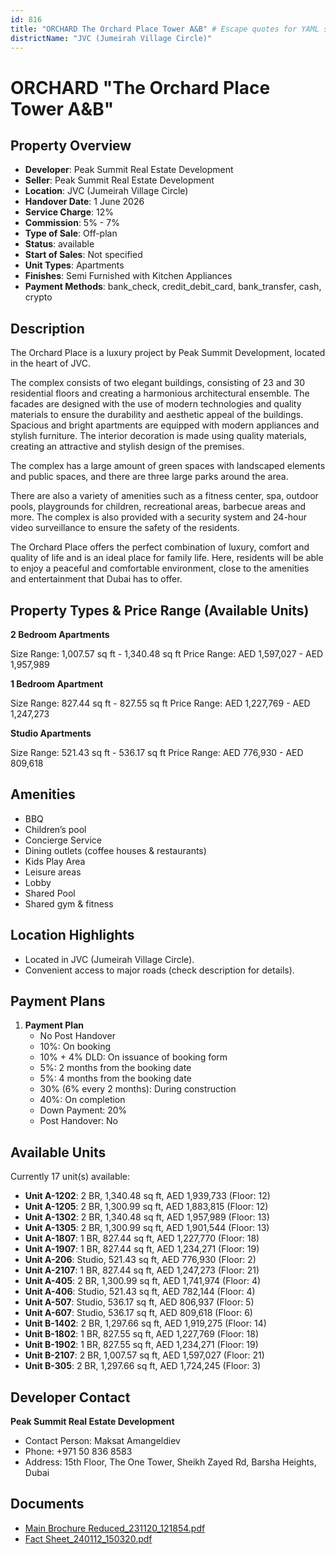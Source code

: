 ```yaml
---
id: 816
title: "ORCHARD The Orchard Place Tower A&B" # Escape quotes for YAML string
districtName: "JVC (Jumeirah Village Circle)"
---
```


# ORCHARD "The Orchard Place Tower A&B"

## Property Overview
- **Developer**: Peak Summit Real Estate Development
- **Seller**: Peak Summit Real Estate Development
- **Location**: JVC (Jumeirah Village Circle)
- **Handover Date**: 1 June 2026
- **Service Charge**: 12%
- **Commission**: 5% - 7%
- **Type of Sale**: Off-plan
- **Status**: available
- **Start of Sales**: Not specified
- **Unit Types**: Apartments
- **Finishes**: Semi Furnished with Kitchen Appliances
- **Payment Methods**: bank_check, credit_debit_card, bank_transfer, cash, crypto

## Description
The Orchard Place is a luxury project by Peak Summit Development, located in the heart of JVC. 

The complex consists of two elegant buildings, consisting of 23 and 30 residential floors and creating a harmonious architectural ensemble. The facades are designed with the use of modern technologies and quality materials to ensure the durability and aesthetic appeal of the buildings. Spacious and bright apartments are equipped with modern appliances and stylish furniture. The interior decoration is made using quality materials, creating an attractive and stylish design of the premises.

The complex has a large amount of green spaces with landscaped elements and public spaces, and there are three large parks around the area. 

There are also a variety of amenities such as a fitness center, spa, outdoor pools, playgrounds for children, recreational areas, barbecue areas and more. The complex is also provided with a security system and 24-hour video surveillance to ensure the safety of the residents.

The Orchard Place offers the perfect combination of luxury, comfort and quality of life and is an ideal place for family life. Here, residents will be able to enjoy a peaceful and comfortable environment, close to the amenities and entertainment that Dubai has to offer.

## Property Types & Price Range (Available Units)
**2 Bedroom Apartments**

Size Range: 1,007.57 sq ft - 1,340.48 sq ft
Price Range: AED 1,597,027 - AED 1,957,989

**1 Bedroom Apartment**

Size Range: 827.44 sq ft - 827.55 sq ft
Price Range: AED 1,227,769 - AED 1,247,273

**Studio Apartments**

Size Range: 521.43 sq ft - 536.17 sq ft
Price Range: AED 776,930 - AED 809,618

## Amenities
- BBQ
- Children’s pool
- Concierge Service
- Dining outlets  (coffee houses & restaurants)
- Kids Play Area
- Leisure areas
- Lobby
- Shared Pool
- Shared gym & fitness

## Location Highlights
- Located in JVC (Jumeirah Village Circle).
- Convenient access to major roads (check description for details).

## Payment Plans
1. **Payment Plan**
   - No Post Handover
   - 10%: On booking
   - 10% + 4% DLD: On issuance of booking form
   - 5%: 2 months from the booking date
   - 5%: 4 months from the booking date
   - 30% (6% every 2 months): During construction
   - 40%: On completion
   - Down Payment: 20%
   - Post Handover: No

## Available Units
Currently 17 unit(s) available:
- **Unit A-1202**: 2 BR, 1,340.48 sq ft, AED 1,939,733 (Floor: 12)
- **Unit A-1205**: 2 BR, 1,300.99 sq ft, AED 1,883,815 (Floor: 12)
- **Unit A-1302**: 2 BR, 1,340.48 sq ft, AED 1,957,989 (Floor: 13)
- **Unit A-1305**: 2 BR, 1,300.99 sq ft, AED 1,901,544 (Floor: 13)
- **Unit A-1807**: 1 BR, 827.44 sq ft, AED 1,227,770 (Floor: 18)
- **Unit A-1907**: 1 BR, 827.44 sq ft, AED 1,234,271 (Floor: 19)
- **Unit A-206**: Studio, 521.43 sq ft, AED 776,930 (Floor: 2)
- **Unit A-2107**: 1 BR, 827.44 sq ft, AED 1,247,273 (Floor: 21)
- **Unit A-405**: 2 BR, 1,300.99 sq ft, AED 1,741,974 (Floor: 4)
- **Unit A-406**: Studio, 521.43 sq ft, AED 782,144 (Floor: 4)
- **Unit A-507**: Studio, 536.17 sq ft, AED 806,937 (Floor: 5)
- **Unit A-607**: Studio, 536.17 sq ft, AED 809,618 (Floor: 6)
- **Unit B-1402**: 2 BR, 1,297.66 sq ft, AED 1,919,275 (Floor: 14)
- **Unit B-1802**: 1 BR, 827.55 sq ft, AED 1,227,769 (Floor: 18)
- **Unit B-1902**: 1 BR, 827.55 sq ft, AED 1,234,271 (Floor: 19)
- **Unit B-2107**: 2 BR, 1,007.57 sq ft, AED 1,597,027 (Floor: 21)
- **Unit B-305**: 2 BR, 1,297.66 sq ft, AED 1,724,245 (Floor: 3)

## Developer Contact
**Peak Summit Real Estate Development**
- Contact Person: Maksat Amangeldiev
- Phone: +971 50 836 8583
- Address: 15th Floor, The One Tower, Sheikh Zayed Rd, Barsha Heights, Dubai

## Documents
- [Main Brochure Reduced_231120_121854.pdf](https://cdn.geniemap.net/2024/01/29/hMClLzyXM704JCiL2vrobeOnZJH3nb7Ni5rNFa3d.pdf)
- [Fact Sheet_240112_150320.pdf](https://cdn.geniemap.net/2024/01/29/e6JYZeeoQEzbxNyN8XNneASzWMPxzaKupqIWUCln.pdf)
